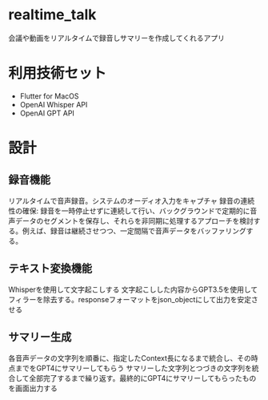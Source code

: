 # realtime_talk
会議や動画をリアルタイムで録音しサマリーを作成してくれるアプリ

# 利用技術セット
- Flutter for MacOS
- OpenAI Whisper API
- OpenAI GPT API

# 設計
## 録音機能
リアルタイムで音声録音。システムのオーディオ入力をキャプチャ
録音の連続性の確保: 録音を一時停止せずに連続して行い、バックグラウンドで定期的に音声データのセグメントを保存し、それらを非同期に処理するアプローチを検討する。例えば、録音は継続させつつ、一定間隔で音声データをバッファリングする。
## テキスト変換機能
Whisperを使用して文字起こしする
文字起こしした内容からGPT3.5を使用してフィラーを除去する。responseフォーマットをjson_objectにして出力を安定させる
## サマリー生成
各音声データの文字列を順番に、指定したContext長になるまで統合し、その時点までをGPT4にサマリーしてもらう
サマリーした文字列とつづきの文字列を統合して全部完了するまで繰り返す。最終的にGPT4にサマリーしてもらったものを画面出力する
